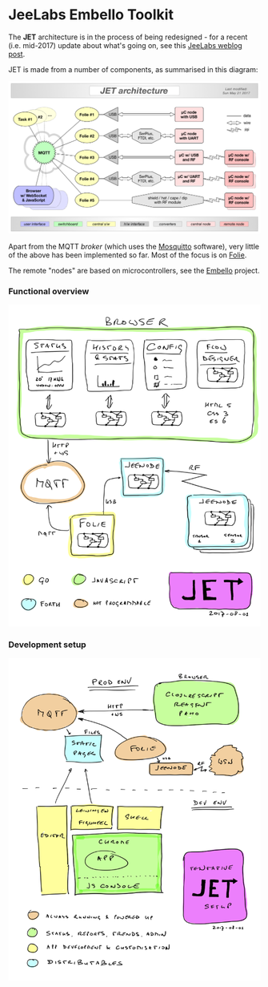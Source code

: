 # JeeLabs Embello Toolkit

The **JET** architecture is in the process of being redesigned - for a recent
(i.e. mid-2017) update about what's going on, see this [JeeLabs weblog
post](http://jeelabs.org/2017/05/revisiting-the-jet-design/).

JET is made from a number of components, as summarised in this diagram:

![](jet-arch.png)

Apart from the MQTT _broker_ (which uses the [Mosquitto](https://mosquitto.org)
software), very little of the above has been implemented so far. Most of the
focus is on [Folie](http://folie.jeelabs.org).

The remote "nodes" are based on microcontrollers, see the
[Embello](http://embello.jeelabs.org) project.

### Functional overview

![](jet-conceptual.png)

### Development setup

![](jet-setup.png)
